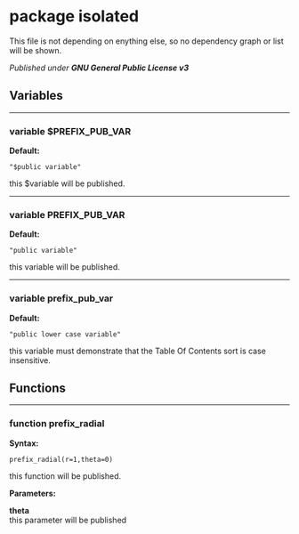 # package isolated

This file is not depending on enything else, so no dependency graph or 
list will be shown.


*Published under __GNU General Public License v3__*

## Variables

---

### variable $PREFIX_PUB_VAR

__Default:__

    "$public variable"

this $variable will be published.


---

### variable PREFIX_PUB_VAR

__Default:__

    "public variable"

this variable will be published.


---

### variable prefix_pub_var

__Default:__

    "public lower case variable"

this variable must demonstrate that the Table Of Contents sort is case insensitive.


## Functions

---

### function prefix_radial

__Syntax:__

```text
prefix_radial(r=1,theta=0)
```

this function will be published.


__Parameters:__

__theta__  
this parameter will be published


